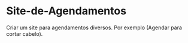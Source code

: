 # Site-de-Agendamentos
Criar um site para agendamentos diversos. Por exemplo (Agendar para cortar cabelo).
